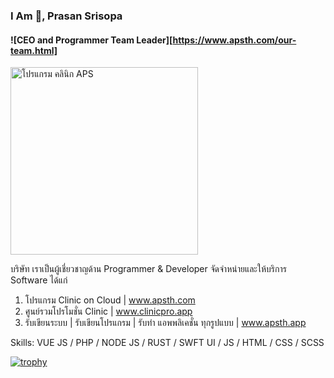 ### I Am 👋, Prasan Srisopa
#### ![CEO and Programmer Team Leader][https://www.apsth.com/our-team.html]

<p>
    <img width="300" src="[https://www.apsth.com/assets/video/app.png]" alt="โปรแกรม คลินิก APS">
</p>

บริษัท เราเป็นผู้เชี่ยวชาญด้าน Programmer & Developer 
จัดจำหน่ายและให้บริการ Software ได้แก่

1. โปรแกรม Clinic on Cloud | www.apsth.com 
2. ศูนย์รวมโปรโมชั่น Clinic | www.clinicpro.app
3. รับเขียนระบบ | รับเขียนโปรแกรม | รับทำ แอพพลิเคชั่น ทุกรูปแบบ | www.apsth.app

Skills: VUE JS / PHP / NODE JS / RUST / SWFT UI / JS / HTML / CSS / SCSS



[![trophy](https://github-profile-trophy.vercel.app/?username=apsth456)](https://github.com/ryo-ma/github-profile-trophy)
